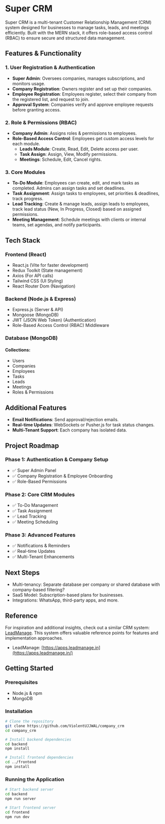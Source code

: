 # Super CRM

Super CRM is a multi-tenant Customer Relationship Management (CRM) system designed for businesses to manage tasks, leads, and meetings efficiently. Built with the MERN stack, it offers role-based access control (RBAC) to ensure secure and structured data management.

## Features & Functionality

### 1. User Registration & Authentication
- **Super Admin**: Oversees companies, manages subscriptions, and monitors usage.
- **Company Registration**: Owners register and set up their companies.
- **Employee Registration**: Employees register, select their company from the registered list, and request to join.
- **Approval System**: Companies verify and approve employee requests before granting access.

### 2. Role & Permissions (RBAC)
- **Company Admin**: Assigns roles & permissions to employees.
- **Role-Based Access Control**: Employees get custom access levels for each module.
  - **Leads Module**: Create, Read, Edit, Delete access per user.
  - **Task Assign**: Assign, View, Modify permissions.
  - **Meetings**: Schedule, Edit, Cancel rights.

### 3. Core Modules
- **To-Do Module**: Employees can create, edit, and mark tasks as completed. Admins can assign tasks and set deadlines.
- **Task Assignment**: Assign tasks to employees, set priorities & deadlines, track progress.
- **Lead Tracking**: Create & manage leads, assign leads to employees, track lead status (New, In Progress, Closed) based on assigned permissions.
- **Meeting Management**: Schedule meetings with clients or internal teams, set agendas, and notify participants.

## Tech Stack

### Frontend (React)
- React.js (Vite for faster development)
- Redux Toolkit (State management)
- Axios (For API calls)
- Tailwind CSS (UI Styling)
- React Router Dom (Navigation)

### Backend (Node.js & Express)
- Express.js (Server & API)
- Mongoose (MongoDB)
- JWT (JSON Web Token) (Authentication)
- Role-Based Access Control (RBAC) Middleware

### Database (MongoDB)
#### Collections:
- Users
- Companies
- Employees
- Tasks
- Leads
- Meetings
- Roles & Permissions

## Additional Features
- **Email Notifications**: Send approval/rejection emails.
- **Real-time Updates**: WebSockets or Pusher.js for task status changes.
- **Multi-Tenant Support**: Each company has isolated data.

## Project Roadmap

### Phase 1: Authentication & Company Setup
- ✅ Super Admin Panel
- ✅ Company Registration & Employee Onboarding
- ✅ Role-Based Permissions

### Phase 2: Core CRM Modules
- ✅ To-Do Management
- ✅ Task Assignment
- ✅ Lead Tracking
- ✅ Meeting Scheduling

### Phase 3: Advanced Features
- ✅ Notifications & Reminders
- ✅ Real-time Updates
- ✅ Multi-Tenant Enhancements

## Next Steps
- Multi-tenancy: Separate database per company or shared database with company-based filtering?
- SaaS Model: Subscription-based plans for businesses.
- Integrations: WhatsApp, third-party apps, and more.


## Reference

For inspiration and additional insights, check out a similar CRM system: [LeadManage](https://apps.leadmanage.in/). This system offers valuable reference points for features and implementation approaches.

- LeadManage: [https://apps.leadmanage.in](https://apps.leadmanage.in/)


## Getting Started
### Prerequisites
- Node.js & npm
- MongoDB

### Installation
```sh
# Clone the repository
git clone https://github.com/ViolentUJJWAL/company_crm
cd company_crm

# Install backend dependencies
cd backend
npm install

# Install frontend dependencies
cd ../frontend
npm install
```

### Running the Application
```sh
# Start backend server
cd backend
npm run server

# Start frontend server
cd frontend
npm run dev
```
